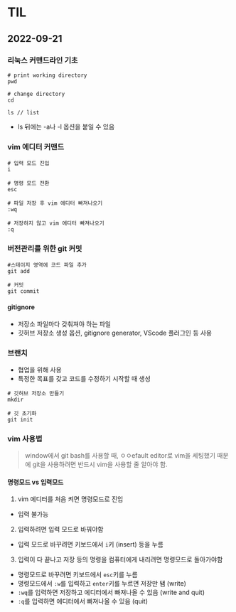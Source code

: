 # TIL

## 2022-09-21

### 리눅스 커맨드라인 기초
```
# print working directory
pwd
```

```
# change directory
cd
```

```
ls // list
```

- ls 뒤에는 -a나 -l 옵션을 붙일 수 있음


### vim 에디터 커맨드
```
# 입력 모드 진입
i 

# 명령 모드 전환
esc
```

```
# 파일 저장 후 vim 에디터 빠져나오기
:wq

# 저장하지 않고 vim 에디터 빠져나오기
:q
```

### 버전관리를 위한 git 커밋
```
#스테이지 영역에 코드 파일 추가
git add

# 커밋
git commit
```

#### gitignore
- 저장소 파일마다 갖춰져야 하는 파일
- 깃허브 저장소 생성 옵션, gitignore generator, VScode 플러그인 등 사용


### 브랜치
- 협업을 위해 사용
- 특정한 목표를 갖고 코드를 수정하기 시작할 때 생성

```
# 깃허브 저장소 만들기
mkdir
```

```
# 깃 초기화
git init
```


### vim 사용법
>window에서 git bash를 사용할 때, ㅇㅇefault editor로 vim을 세팅했기 때문에 git을 사용하려면 반드시 vim을 사용할 줄 알아야 함.

#### 명령모드 vs 입력모드
1. vim 에디터를 처음 켜면 명령모드로 진입
- 입력 불가능
2. 입력하려면 입력 모드로 바꿔야함
- 입력 모드로 바꾸려면 키보드에서 `i`키 (insert) 등을 누름
3. 입력이 다 끝나고 저장 등의 명령을 컴퓨터에게 내리려면 명령모드로 돌아가야함
- 명령모드로 바꾸려면 키보드에서 `esc`키를 누름
- 명령모드에서 `:w`를 입력하고 `enter`키를 누르면 저장만 됌 (write)
- `:wq`를 입력하면 저장하고 에디터에서 빠져나올 수 있음 (write and quit)
- `:q`를 입력하면 에디터에서 빠져나올 수 있음 (quit)



